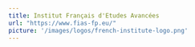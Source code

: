 ```yaml
---
title: Institut Français d'Etudes Avancées
url: "https://www.fias-fp.eu/"
picture: '/images/logos/french-institute-logo.png'
---
```

